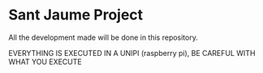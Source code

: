 # Sant Jaume Project
All the development made will be done in this repository.

EVERYTHING IS EXECUTED IN A UNIPI (raspberry pi), BE CAREFUL WITH WHAT YOU EXECUTE
